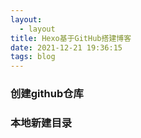 ```yaml
---
layout:
  - layout
title: Hexo基于GitHub搭建博客
date: 2021-12-21 19:36:15
tags: blog
---
```


### 创建github仓库



### 本地新建目录